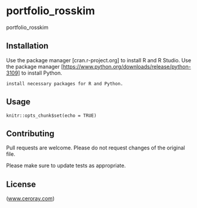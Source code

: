 # portfolio_rosskim

portfolio_rosskim

## Installation

Use the package manager [cran.r-project.org] to install R and R Studio.
Use the package manager [https://www.python.org/downloads/release/python-3109] to install Python.

```
install necessary packages for R and Python.
```

## Usage

```
knitr::opts_chunk$set(echo = TRUE)
```

## Contributing

Pull requests are welcome. Please do not request changes of the original file.

Please make sure to update tests as appropriate.

## License

(www.ceroray.com)
